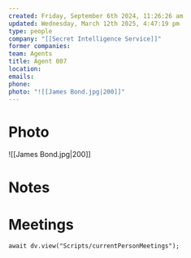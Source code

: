 ```yaml
---
created: Friday, September 6th 2024, 11:26:26 am
updated: Wednesday, March 12th 2025, 4:47:19 pm
type: people
company: "[[Secret Intelligence Service]]"
former companies: 
team: Agents
title: Agent 007
location: 
emails: 
phone: 
photo: "![[James Bond.jpg|200]]"
---
```

# Photo

![[James Bond.jpg|200]]

# Notes

# Meetings

```dataviewjs
await dv.view("Scripts/currentPersonMeetings");
```
